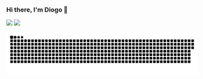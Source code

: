 ### Hi there, I'm Diogo 👋

<div>
  <img height="170em" src="https://github-readme-stats.vercel.app/api?username=DiogoicdSantos&count_private=true"/>
  <img height="170em" src="https://github-readme-stats.vercel.app/api/top-langs/?username=DiogoicdSantos"/>
</div>


![snake gif](https://github.com/DiogoicdSantos/DiogoicdSantos/blob/output/github-contribution-grid-snake.svg)



